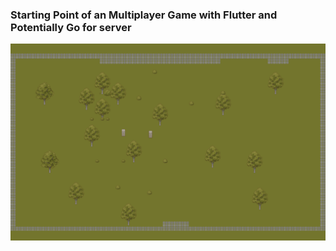 ### Starting Point of an Multiplayer Game with Flutter and Potentially Go for server
<img width="1728" alt="screenshot" src="screenshot/screenshot.png">

